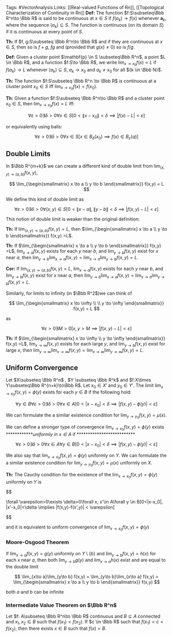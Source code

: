 Tags: #VectorAnalysis 
Links: [[Real-valued Functions of Rn]], [[Topological Characterization of Continuity in Rn]]
**********Def:********** The function $f:S\subseteq\Bbb R^n\to \Bbb R$ is said to be continuous at ${x \in S}$ if ${f({a}_k}) \to f(x)$ whenever $\mathbf{a}_k$, where the sequence $({a}_k) \subseteq S$. The function is continuous (on its domain $S$) if it is continuous at every point of $S$.

********Th:******** If $f, g:S\subseteq \Bbb R^n\to \Bbb R$ and if they are continuous at $x\in S$, then so is ${f+g}$, $fg$ and (provided that $g(x) \ne 0$) so is $f/g$.

**********Def:********** Given a cluster point $\mathbf{p} \in S \subseteq\Bbb R^n$, a point $L \in \Bbb R$, and a function $f:S\to \Bbb R$, we write $\lim_{{x} \to x_0}f(x) = L$ if ${f({a}_k) \to L}$ whenever $({a}_k ) \subseteq S$, ${a_k} \to x_0$ and ${a}_k \ne x_0$ for all ${k \in \Bbb N}$.

******Th:****** The function $f:S\subseteq \Bbb R^n \to \Bbb R$ is continuous at a cluster point $x_0\in S$ iff ${\lim_{x \to x_0}f(x) = f(x_0)}$.

********Th:******** Given a function $f:S\subseteq \Bbb R^n\to \Bbb R$ and a cluster point $x_0\in S$, then $\lim_{x \to x_0} f(x) = L$ iff:

$$ \forall \varepsilon>0\exists \delta>0\forall x\in S[0 < \|x-x_0\| < \delta \implies |f( x) - L| < \varepsilon] $$

or equivalently using balls:

$$ \forall \varepsilon>0\exists \delta>0\forall x\in S[x \in B_\delta(x_0) \implies f(x) \in B_\varepsilon(q)] $$

## Double Limits

In $\Bbb R^{m+k}$ we can create a different kind of double limit from $\lim_{(x,y)\to (a,b)}f(x,y)$,

$$ \lim_{\begin{smallmatrix} x \to a \\ y \to b \end{smallmatrix}} f(x,y) = L $$

We define this kind of double limit as

$$ \forall \varepsilon>0\exists \delta >0\forall (x, y)\in S[0<\|x-a\|, \|y-b\| < \delta \implies |f(x,y)-L|< \varepsilon] $$

This notion of double limit is weaker than the original definition:

********Th:******** If $\lim_{(x,y)\to (a,b)}f(x,y) = L$, then $\lim_{\begin{smallmatrix} x \to a \\ y \to b \end{smallmatrix}} f(x,y) =L$.

********Th:******** If $\lim_{\begin{smallmatrix} x \to a \\ y \to b \end{smallmatrix}} f(x,y) =L$, $\lim_{x\to a}f(x,y)$ exists for each $y$ near $b$, and $\lim_{y\to b}f(x,y)$ exist for $x$ near $a$, then $\lim_{y\to b}\lim_{x\to a}f(x,y) = \lim_{x\to a}\lim_{y\to b}f(x,y) = L$.

**********Cor:********** If $\lim_{(x, y)\to (a,b)} f(x,y) =L$, $\lim_{x\to a}f(x,y)$ exists for each $y$ near $b$, and $\lim_{y\to b}f(x,y)$ exist for $x$ near $a$, then $\lim_{y\to b}\lim_{x\to a}f(x,y) = \lim_{x\to a}\lim_{y\to b}f(x,y) = L$.

Similarly, for limits to infinity (in $\Bbb R^2$)we can think of

$$ \lim_{\begin{smallmatrix} x \to \infty \\ \\ y \to \infty \end{smallmatrix}} f(x,y) = L $$

as

$$ \forall \varepsilon >0\exists M>0[x,y > M \implies |f(x,y)-L|<\varepsilon] $$

********Th:******** If $\lim_{\begin{smallmatrix} x \to \infty \\ y \to \infty \end{smallmatrix}} f(x,y) =L$, $\lim_{x\to \infty}f(x,y)$ exists for each large $y$, and $\lim_{y\to b}f(x,y)$ exist for large $x$, then ${\lim_{y\to \infty}\lim_{x\to \infty}f(x,y) = \lim_{x\to \infty}\lim_{y\to \infty}f(x,y) = L}$.

## Uniform Convergence

Let $X\subseteq \Bbb R^n$ , $Y \subseteq \Bbb R^k$ and $f:X\times Y\subseteq\Bbb R^{n+k}\to\Bbb R$. Let $x_0 \in X'$ and $y_0\in Y'$. The limit $\lim_{x\to x_0} f(x,y) = \phi(y)$ exists for each $y \in B$ if the following hold:

$$ \forall y \in B\forall \varepsilon>0\exists \delta>0\forall x\in A[0 < |x-x_0|< \delta \implies |f(x,y)-\phi(y)| < \varepsilon] $$

We can formulate the a similar existence condition for $\lim_{y\to y_0}f(x,y) = \mu(x)$.

We can define a stronger type of convergence $\lim_{x\to x_0}f(x,y) = \phi(y)$ exists ************_uniformly in $x \in A$_ if **************************

$$ \forall \varepsilon>0\exists \delta>0\forall x\in A\forall y \in B[0 < |x-x_0|< \delta \implies |f(x,y)-\phi(y)| < \varepsilon] $$

We also say that $\lim_{x\to x_0}f(x,y) = \phi(y)$ uniformly on $Y$. We can formulate the a similar existence condition for $\lim_{y\to y_0}f(x,y) = \mu(x)$ uniformly on $X$.

**********Th:********** The Cauchy condition for the existence of the $\lim_{x\to x_0}f(x,y) = \phi(y)$ uniformly on $Y$ is

$$

\forall \varepsilon>0\exists \delta>0\forall x, x'\in A\forall y \in B[0<|x-x_0|, |x'-x_0|<\delta \implies |f(x,y)-f(x',y)| < \varepsilon]

$$

and it is equivalent to uniform convergence of $\lim_{x\to x_0}f(x,y) = \phi(y)$

### Moore-Osgood Theorem

If $\lim_{x \to a}f(x,y) = g(y)$ uniformly on $Y\setminus\{b\}$ and $\lim_{y\to b} f(x,y) = h(x)$ for each $x$ near $a$, then both $\lim_{y\to b}g(y)$ and $\lim_{x\to a}h(x)$ exist and are equal to the double limit

$$ \lim_{x\to a}\lim_{y\to b} f(x,y) = \lim_{y\to b}\lim_{x\to a} f(x,y) = \lim_{\begin{smallmatrix} x \to a \\ y \to b \end{smallmatrix}} f(x,y) $$

both $a$ and $b$ can be infinite

### Intermediate Value Theorem on $\Bbb R^n$

Let $f: A\subseteq \Bbb R^n\to \Bbb R$ continuous and $B \subseteq A$ connected and $x_1, x_2 \in B$ such that $f(x_1) < f(x_2)$. If $c \in \Bbb R$ such that $f(x_1)<c < f(x_2)$, then there exists $x \in B$ such that $f(x) = B$.